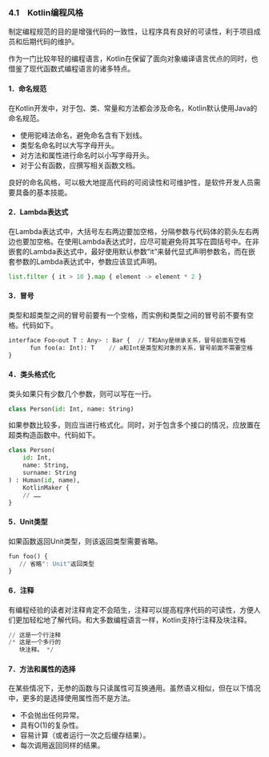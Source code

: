 ### 4.1　Kotlin编程风格

制定编程规范的目的是增强代码的一致性，让程序具有良好的可读性，利于项目成员和后期代码的维护。

作为一门比较年轻的编程语言，Kotlin在保留了面向对象编译语言优点的同时，也借鉴了现代函数式编程语言的诸多特点。

#### 1．命名规范

在Kotlin开发中，对于包、类、常量和方法都会涉及命名，Kotlin默认使用Java的命名规范。

+ 使用驼峰法命名，避免命名含有下划线。
+ 类型名命名时以大写字母开头。
+ 对方法和属性进行命名时以小写字母开头。
+ 对于公有函数，应撰写相关函数文档。

良好的命名风格，可以极大地提高代码的可阅读性和可维护性，是软件开发人员需要具备的基本技能。

#### 2．Lambda表达式

在Lambda表达式中，大括号左右两边要加空格，分隔参数与代码体的箭头左右两边也要加空格。在使用Lambda表达式时，应尽可能避免将其写在圆括号中。在非嵌套的Lambda表达式中，最好使用默认参数“it”来替代显式声明参数名，而在嵌套参数的Lambda表达式中，参数应该显式声明。

```python
list.filter { it > 10 }.map { element -> element * 2 }
```

#### 3．冒号

类型和超类型之间的冒号前要有一个空格，而实例和类型之间的冒号前不要有空格。代码如下。

```python
interface Foo<out T : Any> : Bar {  // T和Any是继承关系，冒号前面有空格
      fun foo(a: Int): T    // a和Int是类型和对象的关系，冒号前面不需要空格
}
```

#### 4．类头格式化

类头如果只有少数几个参数，则可以写在一行。

```python
class Person(id: Int, name: String)
```

如果参数比较多，则应当进行格式化。同时，对于包含多个接口的情况，应放置在超类构造函数中。代码如下。

```python
class Person(
    id: Int, 
    name: String,
    surname: String
) : Human(id, name),
    KotlinMaker {
    // ……
}
```

#### 5．Unit类型

如果函数返回Unit类型，则该返回类型需要省略。

```python
fun foo() { 
   // 省略": Unit"返回类型
}
```

#### 6．注释

有编程经验的读者对注释肯定不会陌生，注释可以提高程序代码的可读性，方便人们更加轻松地了解代码。和大多数编程语言一样，Kotlin支持行注释及块注释。

```python
// 这是一个行注释
/* 这是一个多行的
   块注释。 */
```

#### 7．方法和属性的选择

在某些情况下，无参的函数与只读属性可互换通用。虽然语义相似，但在以下情况中，更多的是选择使用属性而不是方法。

+ 不会抛出任何异常。
+ 具有O(1)的复杂性。
+ 容易计算（或者运行一次之后缓存结果）。
+ 每次调用返回同样的结果。

